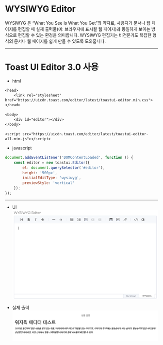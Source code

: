 # WYSIWYG Editor
WYSIWYG 은 “What You See Is What You Get”의 약자로, 사용자가 문서나 웹 페이지를 편집할 때 실제 출력물(예: 브라우저에 표시될 웹 페이지)과 동일하게 보이는 방식으로 편집할 수 있는 환경을 의미합니다. WYSIWYG 편집기는 비전문가도 복잡한 형식의 문서나 웹 페이지를 쉽게 만들 수 있도록 도와줍니다.

---
# Toast UI Editor 3.0 사용

- html
```angular2html
<head>
    <link rel="stylesheet" href="https://uicdn.toast.com/editor/latest/toastui-editor.min.css">
</head>

<body>
    <div id="editor"></div>
</body>

<script src="https://uicdn.toast.com/editor/latest/toastui-editor-all.min.js"></script>
```

- javascript
```javascript
document.addEventListener('DOMContentLoaded', function () {
    const editor = new toastui.Editor({
        el: document.querySelector('#editor'),
        height: '500px',
        initialEditType: 'wysiwyg',
        previewStyle: 'vertical'
    });
});
```

---
- UI
![toast-ui-editor-3.png](../photos/toast-ui-editor-3.png)


- 실제 출력
![toast-ui-editor-3-test.png](../photos/toast-ui-editor-3-test.png)